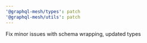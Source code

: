 ```yaml
---
'@graphql-mesh/types': patch
'@graphql-mesh/utils': patch
---
```


Fix minor issues with schema wrapping, updated types
